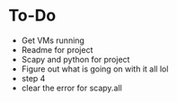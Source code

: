 # To-Do
- Get VMs running
- Readme for project
- Scapy and python for project
- Figure out what is going on with it all lol
- step 4
- clear the error for scapy.all